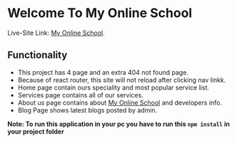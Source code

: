 # Welcome To My Online School

Live-Site Link: [My Online School](https://anik-my-online-school.netlify.app/).

## Functionality
 * This project has 4 page and an extra 404 not found page.
 * Because of react router, this site will not reload after clicking nav linkk.
 * Home page contain ours speciality and most popular service list.
 * Services page contains all of our services.
 * About us page contains about [My Online School](https://anik-my-online-school.netlify.app/) and developers info.
 * Blog Page shows latest blogs posted by admin.


**Note: To run this application in your pc you have to run this `npm install` in your project folder**

